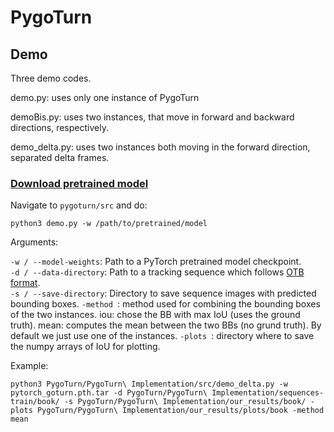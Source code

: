 # PygoTurn

## Demo

Three demo codes.

demo.py: uses only one instance of PygoTurn

demoBis.py: uses two instances, that move in forward and backward directions, respectively.

demo_delta.py: uses two instances both moving in the forward direction, separated delta frames.

### [Download pretrained model](https://drive.google.com/file/d/1szpx3J-hfSrBEi_bze3d0PjSfQwNij7X/view?usp=sharing)

Navigate to `pygoturn/src` and do:

```
python3 demo.py -w /path/to/pretrained/model
```
Arguments:

`-w / --model-weights`: Path to a PyTorch pretrained model checkpoint.   
`-d / --data-directory`: Path to a tracking sequence which follows [OTB format](http://cvlab.hanyang.ac.kr/tracker_benchmark/datasets.html).   
`-s / --save-directory`: Directory to save sequence images with predicted bounding boxes.
`-method `: method used for combining the bounding boxes of the two instances. iou: chose the BB with max IoU (uses the ground truth). mean: computes the mean between the two BBs (no grund truth). By default we just use one of the instances.
`-plots `: directory where to save the numpy arrays of IoU for plotting.

Example:

`python3 PygoTurn/PygoTurn\ Implementation/src/demo_delta.py -w pytorch_goturn.pth.tar -d PygoTurn/PygoTurn\ Implementation/sequences-train/book/ -s PygoTurn/PygoTurn\ Implementation/our_results/book/ -plots PygoTurn/PygoTurn\ Implementation/our_results/plots/book -method mean`
